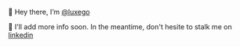 👋 Hey there, I’m [@luxego](https://github.com/lexugo)

👀 I'll add more info soon. In the meantime, don't hesite to stalk me on [linkedin](https://www.linkedin.com/in/lexugo)

